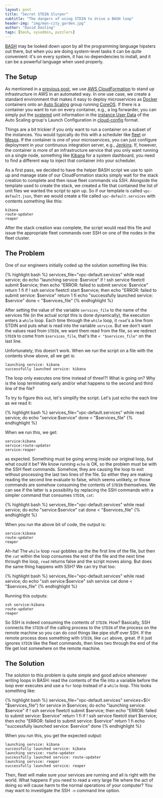 ```yaml
---
layout: post
title: "Secret STDIN Slurper"
subtitle: "The dangers of using STDIN to drive a BASH loop"
header-img: "img/mon-city_garden.jpg"
author: "David Dooling"
tags: [bash, sysadmin, puzzlers]
---
```


[BASH](http://www.gnu.org/software/bash/) may be looked down upon by
all the programming language hipsters out there, but when you are
doing system-level tasks it can be quite convenient: it's on every
system, it has no dependencies to install, and it can be a powerful
language when used properly.

## The Setup

As mentioned in a
[previous post](http://engineering.monsanto.com/2015/05/22/jq-change-json/),
we use [AWS CloudFormation](http://aws.amazon.com/cloudformation/) to
stand up infrastructure in AWS in an automated way.  In one use case,
we create a standard environment that makes it easy to deploy
microservices as [Docker](https://www.docker.com/) containers onto an
[Auto Scaling](http://aws.amazon.com/autoscaling/) group running
[CoreOS](https://coreos.com/).  If there is a container you want to
run on every container, e.g., a log forwarder, you can simply put the
[systemd](http://www.freedesktop.org/wiki/Software/systemd/) unit
information in the
[instance User Data](http://docs.aws.amazon.com/AWSEC2/latest/UserGuide/user-data.html)
of the Auto Scaling group's Launch Configuration in
[cloud-config](https://coreos.com/docs/cluster-management/setup/cloudinit-cloud-config/)
format.

Things are a bit trickier if you only want to run a container on a
subset of the instances.  You would typically do this with a scheduler
like
[fleet](https://coreos.com/docs/launching-containers/launching/launching-containers-fleet/)
or [Mesos](http://mesos.apache.org/).  If the container is one of your
microservices, you can just configure deployment in your continuous
integration server, e.g., [Jenkins](https://jenkins-ci.org/).  If,
however, the container is more of an infrastructure service that you
only want running on a single node, something like
[Kibana](https://www.elastic.co/products/kibana) for a system
dashboard, you need to find a different way to inject that container
into your scheduler.

As a first pass, we decided to have the helper BASH script we use to
spin up and manage state of our CloudFormation stacks simply wait for
the stack creation to complete and then issue fleet commands via SSH.
Alongside the template used to create the stack, we created a file
that contained the list of unit files we wanted the script to spin up.
So if our template is called `vpc-default.json`, then we would create
a file called `vpc-default.services` with contents something like
this:

```
kibana
route-updater
reaper
```

After the stack creation was complete, the script would read this file
and issue the appropriate fleet commands over SSH on one of the nodes
in the fleet cluster.

## The Problem

One of our engineers initially coded up the solution something like
this:

{% highlight bash %}
services_file="vpc-default.services"
while read service; do
    echo "launching service: $service"
    if ! ssh service fleetctl submit $service; then
	    echo "ERROR: failed to submit service: $service"
	    return 1
	fi
    if ! ssh service fleetctl start $service; then
	    echo "ERROR: failed to submit service: $service"
	    return 1
    fi
	echo "successfully launched service: $service"
done < "$services_file"
{% endhighlight %}

After setting the value of the variable `services_file` to the name of
the services file (in the actual script this is done dynamically), the
execution enters a `while` loop.  Each time through the `while` loop,
it `read`'s a line from STDIN and puts what is read into the variable
`service`.  But we don't want the values read from `STDIN`, we want
them read from the file, so we redirect `STDIN` to come from
`$services_file`, that's the `< "$services_file"` on the last line.

Unfortunately, this doesn't work.  When we run the script on a file
with the contents show above, all we get is:

```
launching service: kibana
successfully launched service: kibana
```

The loop only executes one time instead of three!?!  What is going on?
Why is the loop terminating early and/or what happens to the second
and third line of the file?

To try to figure this out, let's simplify the script.  Let's just echo
the each line as we read it:

{% highlight bash %}
services_file="vpc-default.services"
while read service; do
    echo "service:$service"
done < "$services_file"
{% endhighlight %}

When we run this, we get:

```
service:kibana
service:route-updater
service:reaper
```

as expected.  Something must be going wrong inside our original loop,
but what could it be?  We know running `echo` is OK, so the problem
must be with the SSH fleet commands.  Somehow, they are causing the
loop to exit without processing the last two lines of the file.  So
either they are making reading the second line evaluate to false,
which seems unlikely, or those commands are somehow consuming the
contents of `STDIN` themselves.  We can see if the latter is a possibility
by replacing the SSH commands with a simpler command that consumes
`STDIN`, `cat`:

{% highlight bash %}
services_file="vpc-default.services"
while read service; do
    echo "service:$service"
    cat
done < "$services_file"
{% endhighlight %}

When you run the above bit of code, the output is:

```
service:kibana
route-updater
reaper
```

Ah-ha! The `while` loop `read` gobbles up the the first line of the
file, but then the `cat` within the loop consumes the rest of the file
and the next time through the loop, `read` returns false and the
script moves along.  But does the same thing happens with SSH?  We can
try that too:

{% highlight bash %}
services_file="vpc-default.services"
while read service; do
    echo "ssh service:$service"
    ssh service cat
done < "$services_file"
{% endhighlight %}

Running this outputs:

```
ssh service:kibana
route-updater
reaper
```

So SSH is indeed consuming the contents of `STDIN`.  How?  Basically,
SSH connects the `STDIN` of the calling process to the `STDIN` of the
process on the remote machine so you can do cool things like pipe
stuff over SSH.  If the remote process does something with `STDIN`,
like `cat` above, great.  If it just ignores `STDIN` like the fleet
commands, then lines two through the end of the file get lost
somewhere on the remote machine.

## The Solution

The solution to this problem is quite simple and good advice whenever
writing loops in BASH: read the contents of the file into a variable
before the loop ever executes and use a `for` loop instead of a
`while` loop.  This looks something like:

{% highlight bash %}
services_file="vpc-default.services"
services=$(< "$services_file")
for service in $services; do
    echo "launching service: $service"
    if ! ssh service fleetctl submit $service; then
        echo "ERROR: failed to submit service: $service"
        return 1
    fi
    if ! ssh service fleetctl start $service; then
        echo "ERROR: failed to submit service: $service"
        return 1
    fi
    echo "successfully launched service: $service"
done
{% endhighlight %}

When you run this, you get the expected output:

```
launching service: kibana
successfully launched service: kibana
launching service: route-updater
successfully launched service: route-updater
launching service: reaper
successfully launched service: reaper
```

Then, fleet will make sure your services are running and all is right
with the world.  What happens if you need to read a very large file
where the act of doing so will cause harm to the normal operations of
your computer?  You may want to investigate the SSH `-n` command line
option.
